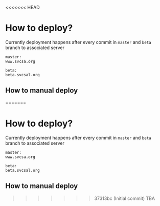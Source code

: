 <<<<<<< HEAD
# How to deploy?

Currently deployment happens after every commit in `master` and `beta` branch to associated server
```
master:
www.svcsa.org

beta:
beta.svcsal.org
```

## How to manual deploy
=======
# How to deploy?

Currently deployment happens after every commit in `master` and `beta` branch to associated server
```
master:
www.svcsa.org

beta:
beta.svcsal.org
```

## How to manual deploy
>>>>>>> 37313bc (Initial commit)
TBA